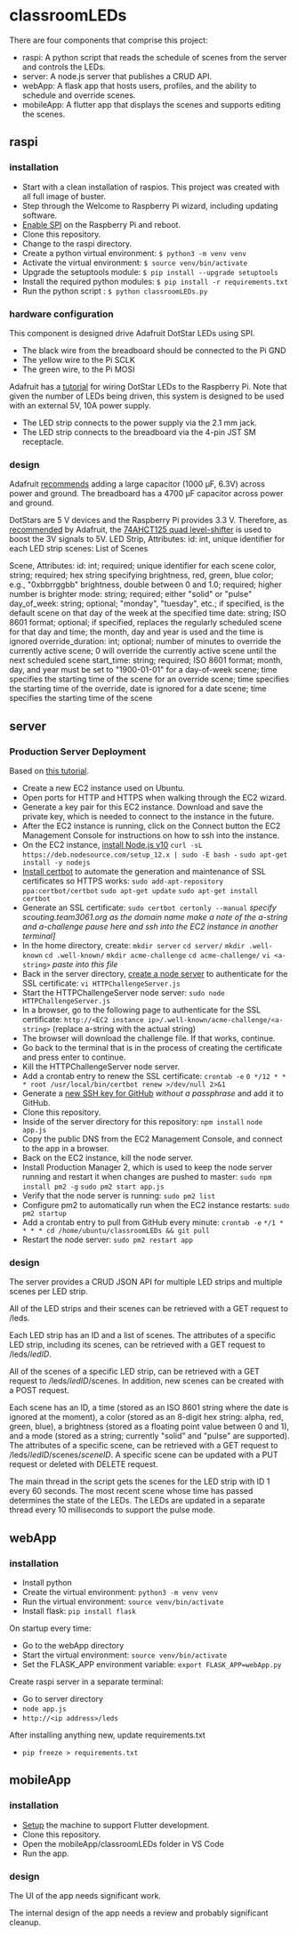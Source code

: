 # classroomLEDs

There are four components that comprise this project:

* raspi: A python script that reads the schedule of scenes from the server and controls the LEDs.
* server: A node.js server that publishes a CRUD API.
* webApp: A flask app that hosts users, profiles, and the ability to schedule and override scenes.
* mobileApp: A flutter app that displays the scenes and supports editing the scenes.


## raspi

### installation

* Start with a clean installation of raspios. This project was created with all full image of buster.
* Step through the Welcome to Raspberry Pi wizard, including updating software.
* [Enable SPI](https://learn.adafruit.com/adafruits-raspberry-pi-lesson-4-gpio-setup/configuring-spi) on the Raspberry Pi and reboot.
* Clone this repository.
* Change to the raspi directory.
* Create a python virtual environment: `$ python3 -m venv venv`
* Activate the virtual environment: `$ source venv/bin/activate`
* Upgrade the setuptools module: `$ pip install --upgrade setuptools`
* Install the required python modules: `$ pip install -r requirements.txt`
* Run the python script : `$ python classroomLEDs.py`

### hardware configuration

This component is designed drive Adafruit DotStar LEDs using SPI.

* The black wire from the breadboard should be connected to the Pi GND
* The yellow wire to the Pi SCLK
* The green wire, to the Pi MOSI

Adafruit has a [tutorial](https://learn.adafruit.com/adafruit-dotstar-leds/python-circuitpython#python-computer-wiring-3004880-8) for wiring DotStar LEDs to the Raspberry Pi. Note that given the number of LEDs being driven, this system is designed to be used with an external 5V, 10A power supply.

* The LED strip connects to the power supply via the 2.1 mm jack.
* The LED strip connects to the breadboard via the 4-pin JST SM receptacle. 

### design

Adafruit [recommends](https://learn.adafruit.com/adafruit-neopixel-uberguide/powering-neopixels) adding a large capacitor (1000 µF, 6.3V) across power and ground. The breadboard has a 4700 µF capacitor across power and ground.

DotStars are 5 V devices and the Raspberry Pi provides 3.3 V. Therefore, as [recommended](https://learn.adafruit.com/adafruit-dotstar-leds/power-and-connections#connecting-dotstar-leds-3004523-2) by Adafruit, the [74AHCT125 quad level-shifter](https://www.adafruit.com/product/1787) is used to boost the 3V signals to 5V.
LED Strip, Attributes:
id: int, unique identifier for each LED strip
scenes: List of Scenes

Scene, Attributes:
id: int; required; unique identifier for each scene
color, string; required; hex string specifying brightness, red, green, blue color; e.g., "0xbbrrggbb"
brightness, double between 0 and 1.0; required; higher number is brighter
mode: string; required; either "solid" or "pulse"
day_of_week: string; optional; "monday", "tuesday", etc.; if specified, is the default scene on that day of the week at the specified time
date: string; ISO 8601 format; optional; if specified, replaces the regularly scheduled scene for that day and time; the month, day and year is used and the time is ignored
override_duration: int; optional; number of minutes to override the currently active scene; 0 will override the currently active scene until the next scheduled scene
start_time: string; required; ISO 8601 format; month, day, and year must be set to "1900-01-01"
for a day-of-week scene; time specifies the starting time of the scene
for an override scene; time specifies the starting time of the override, date is ignored
for a date scene; time specifies the starting time of the scene



## server

### Production Server Deployment

Based on [this tutorial](https://ourcodeworld.com/articles/read/977/how-to-deploy-a-node-js-application-on-aws-ec2-server).

* Create a new EC2 instance used on Ubuntu.
* Open ports for HTTP and HTTPS when walking through the EC2 wizard.
* Generate a key pair for this EC2 instance. Download and save the private key, which is needed to connect to the instance in the future.
* After the EC2 instance is running, click on the Connect button the EC2 Management Console for instructions on how to ssh into the instance.
* On the EC2 instance, [install Node.js v10](https://github.com/nodesource/distributions/blob/master/README.md)
	`curl -sL https://deb.nodesource.com/setup_12.x | sudo -E bash -`
    `sudo apt-get install -y nodejs`
* [Install certbot](https://itnext.io/node-express-letsencrypt-generate-a-free-ssl-certificate-and-run-an-https-server-in-5-minutes-a730fbe528ca) to automate the generation and maintenance of SSL certificates so HTTPS works:
	`sudo add-apt-repository ppa:certbot/certbot`
	`sudo apt-get update`
	`sudo apt-get install certbot`
* Generate an SSL certificate:
	`sudo certbot certonly --manual`
	*specify scouting.team3061.org as the domain name*
	*make a note of the a-string and a-challenge*
	*pause here and ssh into the EC2 instance in another terminal]*
* In the home directory, create:
	`mkdir server`
	`cd server/`
	`mkdir .well-known`
	`cd .well-known/`
	`mkdir acme-challenge`
	`cd acme-challenge/`
	`vi <a-string>`
	*paste <a-challenge> into this file*
* Back in the server directory, [create a node server](https://gist.github.com/DavidMellul/2afcd7ecbe6ad83894972af8a2e0d536/raw/f207f9df6a96852c828462d17964ab231739eb2c/HTTPChallengeServer.js) to authenticate for the SSL certificate:
	`vi HTTPChallengeServer.js`
* Start the HTTPChallengeServer node server:
	`sudo node HTTPChallengeServer.js`
* In a browser, go to the following page to authenticate for the SSL certificate:
	`http://<EC2 instance ip>/.well-known/acme-challenge/<a-string>` (replace a-string with the actual string)
* The browser will download the challenge file. If that works, continue.
* Go back to the terminal that is in the process of creating the certificate and press enter to continue.
* Kill the HTTPChallengeServer node server.
* Add a crontab entry to renew the SSL certificate:
	`crontab -e`
	`0 */12 * * * root /usr/local/bin/certbot renew >/dev/null 2>&1`
* Generate a [new SSH key for GitHub](https://help.github.com/en/github/authenticating-to-github/generating-a-new-ssh-key-and-adding-it-to-the-ssh-agent) *without a passphrase* and add it to GitHub.
* Clone this repository.
* Inside of the server directory for this repository:
	`npm install`
	`node app.js`
* Copy the public DNS from the EC2 Management Console, and connect to the app in a browser.
* Back on the EC2 instance, kill the node server.
* Install Production Manager 2, which is used to keep the node server running and restart it when changes are pushed to master:
	`sudo npm install pm2 -g`
	`sudo pm2 start app.js`
* Verify that the node server is running:
	`sudo pm2 list`
* Configure pm2 to automatically run when the EC2 instance restarts:
	`sudo pm2 startup`
* Add a crontab entry to pull from GitHub every minute:
	`crontab -e`
	`*/1 * * * * cd /home/ubuntu/classroomLEDs && git pull`
* Restart the node server:
	`sudo pm2 restart app`
	
### design

The server provides a CRUD JSON API for multiple LED strips and multiple scenes per LED strip.

All of the LED strips and their scenes can be retrieved with a GET request to /leds.

Each LED strip has an ID and a list of scenes. The attributes of a specific LED strip, including its scenes, can be retrieved with a GET request to /leds/*ledID*.

All of the scenes of a specific LED strip, can be retrieved with a GET request to /leds/*ledID*/scenes. In addition, new scenes can be created with a POST request.

Each scene has an ID, a time (stored as an ISO 8601 string where the date is ignored at the moment), a color (stored as an 8-digit hex string: alpha, red, green, blue), a brightness (stored as a floating point value between 0 and 1), and a mode (stored as a string; currently "solid" and "pulse" are supported). The attributes of a specific scene, can be retrieved with a GET request to /leds/*ledID*/scenes/*sceneID*. A specific scene can be updated with a PUT request or deleted with DELETE request.

The main thread in the script gets the scenes for the LED strip with ID 1 every 60 seconds. The most recent scene whose time has passed determines the state of the LEDs. The LEDs are updated in a separate thread every 10 milliseconds to support the pulse mode.


## webApp

### installation

* Install python
* Create the virtual environment: `python3 -m venv venv`
* Run the virtual environment: `source venv/bin/activate`
* Install flask: `pip install flask`

On startup every time:

* Go to the webApp directory
* Start the virtual environment: `source venv/bin/activate`
* Set the FLASK_APP environment variable: `export FLASK_APP=webApp.py`

Create raspi server in a separate terminal:
* Go to server directory
* `node app.js`
* `http://<ip address>/leds`

After installing anything new, update requirements.txt
* `pip freeze > requirements.txt`


## mobileApp

### installation

* [Setup](https://flutter.dev/docs/get-started/install) the machine to support Flutter development.
* Clone this repository.
* Open the mobileApp/classroomLEDs folder in VS Code
* Run the app.

### design

The UI of the app needs significant work.

The internal design of the app needs a review and probably significant cleanup.

